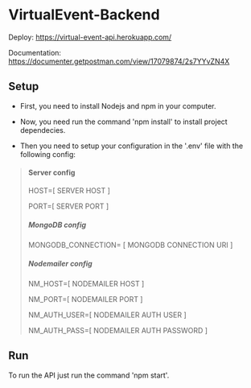 # VirtualEvent-Backend

Deploy: https://virtual-event-api.herokuapp.com/

Documentation: https://documenter.getpostman.com/view/17079874/2s7YYvZN4X 

## Setup

- First, you need to install Nodejs and npm in your computer.

- Now, you need run the command 'npm install' to install project dependecies.

- Then you need to setup your configuration in the '.env' file with the following config:

> #### Server config
> HOST=[ SERVER HOST ]
>
> PORT=[ SERVER PORT ]
>
>
> ##### MongoDB config
> MONGODB_CONNECTION= [ MONGODB CONNECTION URI ]
>
>
> ##### Nodemailer config
> NM_HOST=[ NODEMAILER HOST ]
>
> NM_PORT=[ NODEMAILER PORT ]
>
> NM_AUTH_USER=[ NODEMAILER AUTH USER ]
>
> NM_AUTH_PASS=[ NODEMAILER AUTH PASSWORD ]

## Run

To run the API just run the command 'npm start'.
